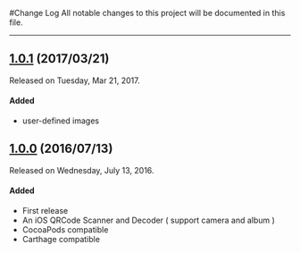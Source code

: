 #Change Log
All notable changes to this project will be documented in this file.

--- 

## [1.0.1](https://github.com/Dwarven/QRCode-Decoder/releases/tag/1.0.1) (2017/03/21)
Released on Tuesday, Mar 21, 2017.

#### Added
* user-defined images

## [1.0.0](https://github.com/Dwarven/QRCode-Decoder/releases/tag/1.0.0) (2016/07/13)
Released on Wednesday, July 13, 2016.

#### Added
* First release
 * An iOS QRCode Scanner and Decoder ( support camera and album )
 * CocoaPods compatible
 * Carthage compatible


